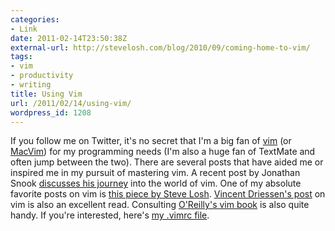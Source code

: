 ```yaml
---
categories:
- Link
date: 2011-02-14T23:50:38Z
external-url: http://stevelosh.com/blog/2010/09/coming-home-to-vim/
tags:
- vim
- productivity
- writing
title: Using Vim
url: /2011/02/14/using-vim/
wordpress_id: 1208
---
```


If you follow me on Twitter, it's no secret that I'm a big fan of <a href="http://www.vim.org/">vim</a> (or <a href="http://code.google.com/p/macvim/">MacVim</a>) for my programming needs (I'm also a huge fan of TextMate and often jump between the two). There are several posts that have aided me or inspired me in my pursuit of mastering vim. A recent post by Jonathan Snook <a href="http://snook.ca/archives/other/word-of-vim">discusses his journey</a> into the world of vim. One of my absolute favorite posts on vim is <a href="http://stevelosh.com/blog/2010/09/coming-home-to-vim/">this piece by Steve Losh</a>. <a href="http://nvie.com/posts/how-i-boosted-my-vim/">Vincent Driessen's post</a> on vim is also an excellent read. Consulting <a href="http://www.amazon.com/gp/product/059652983X?ie=UTF8&tag=jasohepp-20&linkCode=as2&camp=1789&creative=390957&creativeASIN=059652983X">O'Reilly's vim book</a> is also quite handy. If you're interested, here's <a href="https://github.com/hepplerj/vimrc">my .vimrc file</a>.
